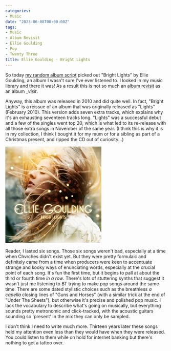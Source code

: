 ```yaml
---
categories:
- Music
date: "2023-06-08T00:00:00Z"
tags:
- Music
- Album Revisit
- Ellie Goulding
- Pop
- Twenty Three
title: Ellie Goulding - Bright Lights
---
```

So today [my random album script](/how-random-should-things-be/) picked out "Bright Lights" by Ellie Goulding, an album I wasn't sure I've ever listened to. I looked in my music library and there it was! As a result this is not so much an [album revisit](/tag/album%20revisit/) as an album __visit_.

Anyway, this album was released in 2010 and did quite well. In fact, "Bright Lights" is a reissue of an album that was originally released as "Lights" (February 2010). This version adds seven extra tracks, which explains why it's an exhausting seventeen tracks long. "Lights" was a successful debut and a few of the singles went top 20, which is what led to its re-release with all those extra songs in November of the same year. (I think this is why it is in my collection, I think I bought it for my mum or for a sibling as part of a Christmas present, and ripped the CD out of curiosity...)

![Cover of Bright Lights by Ellie Goulding](./ellie-goulding-bright-lights.jpg)

Reader, I lasted six songs. Those six songs weren't bad, especially at a time when Chvrches didn't exist yet. But they were pretty formulaic and definitely came from a time when producers were keen to accentuate strange and kooky ways of enunciating words, especially at the crucial point of each song. It's fun the first time, but it begins to pall at about the third or fourth time _in a row_. There's lots of stuttering synths that suggest it wasn't just me listening to BT trying to make pop songs around the same time. There are some dated stylistic choices such as the breathless _a capella_ closing lines of "Guns and Horses" (with a similar trick at the end of "Under The Sheets"), but otherwise it's precise and polished pop music. I lack the vocabulary to describe what's going on musically, but everything sounds pretty metronomic and click-tracked, with the acoustic guitars sounding so 'present' in the mix they can only be sampled. 

I don't think I need to write much more. Thirteen years later these songs held my attention even less than they would have when they were released. You could listen to them while on hold for internet banking but there's nothing to get a tattoo over. 
